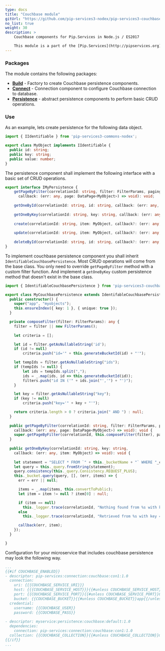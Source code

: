 ```yaml
---
type: docs
title: "Couchbase module"
gitUrl: "https://github.com/pip-services3-nodex/pip-services3-couchbase-nodex"
no_list: true
weight: 30
description: > 
    Couchbase components for Pip.Services in Node.js / ES2017

    This module is a part of the [Pip.Services](http://pipservices.org) polyglot microservices toolkit. It provides a set of components to implement Couchbase persistence.
---
```


### Packages

The module contains the following packages:
- [**Build**](build) - Factory to create Couchbase persistence components.
- [**Connect**](connect) - Connection component to configure Couchbase connection to database.
- [**Persistence**](persistence) - abstract persistence components to perform basic CRUD operations.


### Use

As an example, lets create persistence for the following data object.

```typescript
import { IIdentifiable } from 'pip-services3-commons-nodex';

export class MyObject implements IIdentifiable {
  public id: string;
  public key: string;
  public value: number;
}
```

The persistence component shall implement the following interface with a basic set of CRUD operations.

```typescript
export interface IMyPersistence {
    getPageByFilter(correlationId: string, filter: FilterParams, paging: PagingParams,
      callback: (err: any, page: DataPage<MyObject>) => void): void;
    
    getOneById(correlationId: string, id: string, callback: (err: any, item: MyObject) => void): void;
    
    getOneByKey(correlationId: string, key: string, callback: (err: any, item: MyObject) => void): void;
    
    create(correlationId: string, item: MyObject, callback?: (err: any, item: MyObject) => void): void;
    
    update(correlationId: string, item: MyObject, callback?: (err: any, item: MyObject) => void): void;
    
    deleteById(correlationId: string, id: string, callback?: (err: any, item: MyObject) => void): void;
}
```

To implement couchbase persistence component you shall inherit `IdentifiableCouchbasePersistence`. 
Most CRUD operations will come from the base class. You only need to override `getPageByFilter` method with a custom filter function.
And implement a `getOneByKey` custom persistence method that doesn't exist in the base class.

```typescript
import { IdentifiableCouchbasePersistence } from 'pip-services3-couchbase-nodex';

export class MyCouchbasePersistence extends IdentifableCouchbasePersistence {
  public constructor() {
    super("app", "myobjects");
    this.ensureIndex({ key: 1 }, { unique: true });
  }

  private composeFilter(filter: FilterParams): any {
    filter = filter || new FilterParams();
    
    let criteria = [];

    let id = filter.getAsNullableString('id');
    if (id != null)
        criteria.push("id='" + this.generateBucketId(id) + "'");

    let tempIds = filter.getAsNullableString("ids");
    if (tempIds != null) {
        let ids = tempIds.split(",");
        ids = _.map(ids, id => this.generateBucketId(id));
        filters.push("id IN ('" + ids.join("','") + "')");
    }

    let key = filter.getAsNullableString("key");
    if (key != null)
        criteria.push("key='" + key + "'");

    return criteria.length > 0 ? criteria.join(" AND ") : null;
  }
  
  public getPageByFilter(correlationId: string, filter: FilterParams, paging: PagingParams,
    callback: (err: any, page: DataPage<MyObject>) => void): void {
    super.getPageByFilter(correlationId, this.composeFilter(filter), paging, "id", null, callback);
  }  
  
  public getOneByKey(correlationId: string, key: string,
    callback: (err: any, item: MyObject) => void): void {
    
    let statement = "SELECT * FROM `" + this._bucketName + "` WHERE "_c='" + this._collectionName + "' AND key='" + key + "'";
    let query = this._query.fromString(statement);
    query.consistency(this._query.Consistency.REQUEST_PLUS);
    this._bucket.query(query, [], (err, items) => {
      err = err || null;

      items = _.map(items, this.convertToPublic);
      let item = item != null ? item[0] : null;

      if (item == null)
        this._logger.trace(correlationId, "Nothing found from %s with key = %s", this._collectionName, key);
      else
        this._logger.trace(correlationId, "Retrieved from %s with key = %s", this._collectionName, key);

      callback(err, item);
    });
  }

}
```

Configuration for your microservice that includes couchbase persistence may look the following way.

```yaml
...
{{#if COUCHBASE_ENABLED}}
- descriptor: pip-services:connection:couchbase:con1:1.0
  connection:
    uri: {{{COUCHBASE_SERVICE_URI}}}
    host: {{{COUCHBASE_SERVICE_HOST}}}{{#unless COUCHBASE_SERVICE_HOST}}localhost{{/unless}}
    port: {{COUCHBASE_SERVICE_PORT}}{{#unless COUCHBASE_SERVICE_PORT}}8091{{/unless}}
    bucket: {{COUCHBASE_BUCKET}}{{#unless COUCHBASE_BUCKET}}app{{/unless}}
  credential:
    username: {{COUCHBASE_USER}}
    password: {{COUCHBASE_PASS}}
    
- descriptor: myservice:persistence:couchbase:default:1.0
  dependencies:
    connection: pip-services:connection:couchbase:con1:1.0
  collection: {{COUCHBASE_COLLECTION}}{{#unless COUCHBASE_COLLECTION}}myobjects{{/unless}}
{{/if}}
...
```
